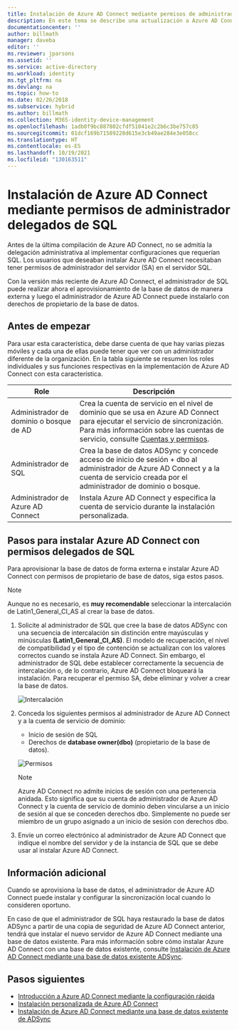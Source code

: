 ```yaml
---
title: Instalación de Azure AD Connect mediante permisos de administrador delegados de SQL | Microsoft Docs
description: En este tema se describe una actualización a Azure AD Connect que permite su instalación con una cuenta que solo tiene permisos de propietario de la base de datos (dbo) de SQL.
documentationcenter: ''
author: billmath
manager: daveba
editor: ''
ms.reviewer: jparsons
ms.assetid: ''
ms.service: active-directory
ms.workload: identity
ms.tgt_pltfrm: na
ms.devlang: na
ms.topic: how-to
ms.date: 02/26/2018
ms.subservice: hybrid
ms.author: billmath
ms.collection: M365-identity-device-management
ms.openlocfilehash: 1adb0f9bc887802cfdf51041e2c2b6c3be757c85
ms.sourcegitcommit: 01dcf169b71589228d615e3cb49ae284e3e058cc
ms.translationtype: HT
ms.contentlocale: es-ES
ms.lasthandoff: 10/19/2021
ms.locfileid: "130163511"
---
```

# <a name="install-azure-ad-connect-using-sql-delegated-administrator-permissions"></a>Instalación de Azure AD Connect mediante permisos de administrador delegados de SQL
Antes de la última compilación de Azure AD Connect, no se admitía la delegación administrativa al implementar configuraciones que requerían SQL.  Los usuarios que deseaban instalar Azure AD Connect necesitaban tener permisos de administrador del servidor (SA) en el servidor SQL.

Con la versión más reciente de Azure AD Connect, el administrador de SQL puede realizar ahora el aprovisionamiento de la base de datos de manera externa y luego el administrador de Azure AD Connect puede instalarlo con derechos de propietario de la base de datos.

## <a name="before-you-begin"></a>Antes de empezar
Para usar esta característica, debe darse cuenta de que hay varias piezas móviles y cada una de ellas puede tener que ver con un administrador diferente de la organización.  En la tabla siguiente se resumen los roles individuales y sus funciones respectivas en la implementación de Azure AD Connect con esta característica.

|Role|Descripción|
|-----|-----|
|Administrador de dominio o bosque de AD|Crea la cuenta de servicio en el nivel de dominio que se usa en Azure AD Connect para ejecutar el servicio de sincronización.  Para más información sobre las cuentas de servicio, consulte [Cuentas y permisos](reference-connect-accounts-permissions.md).
|Administrador de SQL|Crea la base de datos ADSync y concede acceso de inicio de sesión + dbo al administrador de Azure AD Connect y a la cuenta de servicio creada por el administrador de dominio o bosque.|
Administrador de Azure AD Connect|Instala Azure AD Connect y especifica la cuenta de servicio durante la instalación personalizada.

## <a name="steps-for-installing-azure-ad-connect-using-sql-delegated-permissions"></a>Pasos para instalar Azure AD Connect con permisos delegados de SQL
Para aprovisionar la base de datos de forma externa e instalar Azure AD Connect con permisos de propietario de base de datos, siga estos pasos.

>[!NOTE]
>Aunque no es necesario, es **muy recomendable** seleccionar la intercalación de Latin1_General_CI_AS al crear la base de datos.


1. Solicite al administrador de SQL que cree la base de datos ADSync con una secuencia de intercalación sin distinción entre mayúsculas y minúsculas **(Latin1_General_CI_AS)**.  El modelo de recuperación, el nivel de compatibilidad y el tipo de contención se actualizan con los valores correctos cuando se instala Azure AD Connect.  Sin embargo, el administrador de SQL debe establecer correctamente la secuencia de intercalación o, de lo contrario, Azure AD Connect bloqueará la instalación.  Para recuperar el permiso SA, debe eliminar y volver a crear la base de datos.
 
   ![Intercalación](./media/how-to-connect-install-sql-delegation/sql4.png)
2. Conceda los siguientes permisos al administrador de Azure AD Connect y a la cuenta de servicio de dominio:
   - Inicio de sesión de SQL 
   - Derechos de **database owner(dbo)** (propietario de la base de datos).
 
   ![Permisos](./media/how-to-connect-install-sql-delegation/sql3a.png)

   >[!NOTE]
   >Azure AD Connect no admite inicios de sesión con una pertenencia anidada.  Esto significa que su cuenta de administrador de Azure AD Connect y la cuenta de servicio de dominio deben vincularse a un inicio de sesión al que se conceden derechos dbo.  Simplemente no puede ser miembro de un grupo asignado a un inicio de sesión con derechos dbo.

3. Envíe un correo electrónico al administrador de Azure AD Connect que indique el nombre del servidor y de la instancia de SQL que se debe usar al instalar Azure AD Connect.

## <a name="additional-information"></a>Información adicional
Cuando se aprovisiona la base de datos, el administrador de Azure AD Connect puede instalar y configurar la sincronización local cuando lo consideren oportuno.

En caso de que el administrador de SQL haya restaurado la base de datos ADSync a partir de una copia de seguridad de Azure AD Connect anterior, tendrá que instalar el nuevo servidor de Azure AD Connect mediante una base de datos existente. Para más información sobre cómo instalar Azure AD Connect con una base de datos existente, consulte [Instalación de Azure AD Connect mediante una base de datos existente ADSync](how-to-connect-install-existing-database.md).

## <a name="next-steps"></a>Pasos siguientes
- [Introducción a Azure AD Connect mediante la configuración rápida](how-to-connect-install-express.md)
- [Instalación personalizada de Azure AD Connect](how-to-connect-install-custom.md)
- [Instalación de Azure AD Connect mediante una base de datos existente de ADSync](how-to-connect-install-existing-database.md)  
